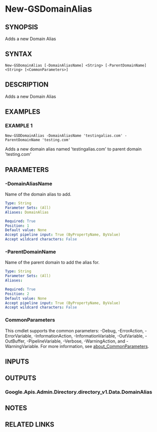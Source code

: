 # New-GSDomainAlias

## SYNOPSIS
Adds a new Domain Alias

## SYNTAX

```
New-GSDomainAlias [-DomainAliasName] <String> [-ParentDomainName] <String> [<CommonParameters>]
```

## DESCRIPTION
Adds a new Domain Alias

## EXAMPLES

### EXAMPLE 1
```
New-GSDDomainAlias -DomainAliasName 'testingalias.com' -ParentDomainName 'testing.com'
```

Adds a new domain alias named 'testingalias.com' to parent domain 'testing.com'

## PARAMETERS

### -DomainAliasName
Name of the domain alias to add.

```yaml
Type: String
Parameter Sets: (All)
Aliases: DomainAlias

Required: True
Position: 1
Default value: None
Accept pipeline input: True (ByPropertyName, ByValue)
Accept wildcard characters: False
```

### -ParentDomainName
Name of the parent domain to add the alias for.

```yaml
Type: String
Parameter Sets: (All)
Aliases:

Required: True
Position: 2
Default value: None
Accept pipeline input: True (ByPropertyName, ByValue)
Accept wildcard characters: False
```

### CommonParameters
This cmdlet supports the common parameters: -Debug, -ErrorAction, -ErrorVariable, -InformationAction, -InformationVariable, -OutVariable, -OutBuffer, -PipelineVariable, -Verbose, -WarningAction, and -WarningVariable. For more information, see [about_CommonParameters](http://go.microsoft.com/fwlink/?LinkID=113216).

## INPUTS

## OUTPUTS

### Google.Apis.Admin.Directory.directory_v1.Data.DomainAlias
## NOTES

## RELATED LINKS
